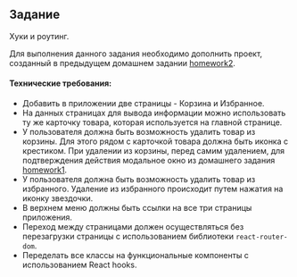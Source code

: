 ## Задание

Хуки и роутинг.

Для выполнения данного задания необходимо дополнить проект, созданный в предыдущем домашнем задании [homework2](../homework2/readme.md).

#### Технические требования:
- Добавить в приложении две страницы - Корзина и Избранное.
- На данных страницах для вывода информации можно использовать ту же карточку товара, которая используется на главной странице.
- У пользователя должна быть возможность удалить товар из корзины. Для этого рядом с карточкой товара должна быть иконка с крестиком. При удалении из корзины, перед самим удалением, для подтверждения действия модальное окно из домашнего задания [homework1](../homework1/readme.md).  
- У пользователя должна быть возможность удалить товар из избранного. Удаление из избранного происходит путем нажатия на иконку звездочки.
- В верхнем меню должны быть ссылки на все три страницы приложения.
- Переход между страницами должен осуществляться без перезагрузки страницы с использованием библиотеки `react-router-dom`.
- Переделать все классы на функциональные компоненты с использованием React hooks.
